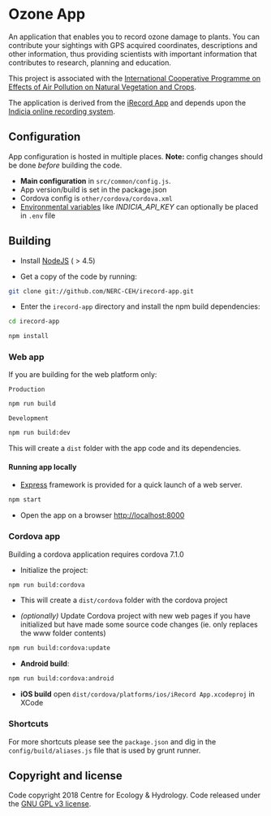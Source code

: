 # Ozone App 

An application that enables you to record ozone damage to plants. 
You can contribute your sightings with GPS acquired coordinates,
descriptions and other information, thus providing scientists with important
information that contributes to research, planning and education.

This project is associated with the [International Cooperative 
Programme on Effects of Air Pollution on Natural Vegetation and Crops](http://icpvegetation.ceh.ac.uk/).

The application is derived from the [iRecord App](https://github.com/NERC-CEH/irecord-app)
and depends upon the [Indicia online recording system](http://www.indicia.org.uk/).


## Configuration

App configuration is hosted in multiple places. **Note:** config changes should be done *before* building the code.

* **Main configuration** in `src/common/config.js`.
* App version/build is set in the package.json
* Cordova config is `other/cordova/cordova.xml`
* [Environmental variables](https://wiki.archlinux.org/index.php/environment_variables) like *INDICIA_API_KEY* can optionally be placed in `.env` file


## Building

- Install [NodeJS](http://nodejs.org/) ( > 4.5)

- Get a copy of the code by running:

```bash
git clone git://github.com/NERC-CEH/irecord-app.git
```

- Enter the `irecord-app` directory and install the npm build dependencies:

```bash
cd irecord-app
```
```bash
npm install
```

### Web app

If you are building for the web platform only:

`Production`

```bash
npm run build
```

`Development`

```bash
npm run build:dev
```

This will create a `dist` folder with the app code and its dependencies.


#### Running app locally

- [Express](http://expressjs.com/) framework is provided for a quick
launch of a web server.

```bash
npm start
```

- Open the app on a browser [http://localhost:8000](http://localhost:8000)


### Cordova app

Building a cordova application requires cordova 7.1.0

- Initialize the project:

```bash
npm run build:cordova
```

- This will create a `dist/cordova` folder with the cordova project

- *(optionally)* Update Cordova project with new web pages if you have initialized
 but have made some source code changes (ie. only replaces the www folder contents)

```bash
npm run build:cordova:update
```

- **Android build**:

```bash
npm run build:cordova:android
```

- **iOS build** open `dist/cordova/platforms/ios/iRecord App.xcodeproj` in XCode


### Shortcuts

For more shortcuts please see the `package.json` and dig in the `config/build/aliases.js` file that is used by grunt runner.


## Copyright and license

Code copyright 2018 Centre for Ecology & Hydrology.
Code released under the [GNU GPL v3 license](LICENSE.md).
